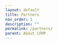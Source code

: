 ```yaml
---
layout: default
title: Partners
nav_order: 1
description: ""
permalink: /partners/
parent: About CFMP
---
```


